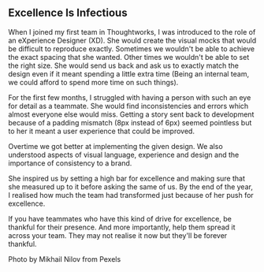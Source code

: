 ## Excellence Is Infectious

When I joined my first team in Thoughtworks, I was introduced to the role of an eXperience Designer (XD). She would create the visual mocks that would be difficult to reproduce exactly. Sometimes we wouldn't be able to achieve the exact spacing that she wanted. Other times we wouldn't be able to set the right size. She would send us back and ask us to exactly match the design even if it meant spending a little extra time (Being an internal team, we could afford to spend more time on such things).

For the first few months, I struggled with having a person with such an eye for detail as a teammate. She would find inconsistencies and errors which almost everyone else would miss. Getting a story sent back to development because of a padding mismatch (8px instead of 6px) seemed pointless but to her it meant a user experience that could be improved.

Overtime we got better at implementing the given design. We also understood aspects of visual language, experience and design and the importance of consistency to a brand. 

She inspired us by setting a high bar for excellence and making sure that she measured up to it before asking the same of us. By the end of the year, I realised how much the team had transformed just because of her push for excellence. 

If you have teammates who have this kind of drive for excellence, be thankful for their presence. And more importantly, help them spread it across your team. They may not realise it now but they'll be forever thankful.

Photo by Mikhail Nilov from Pexels